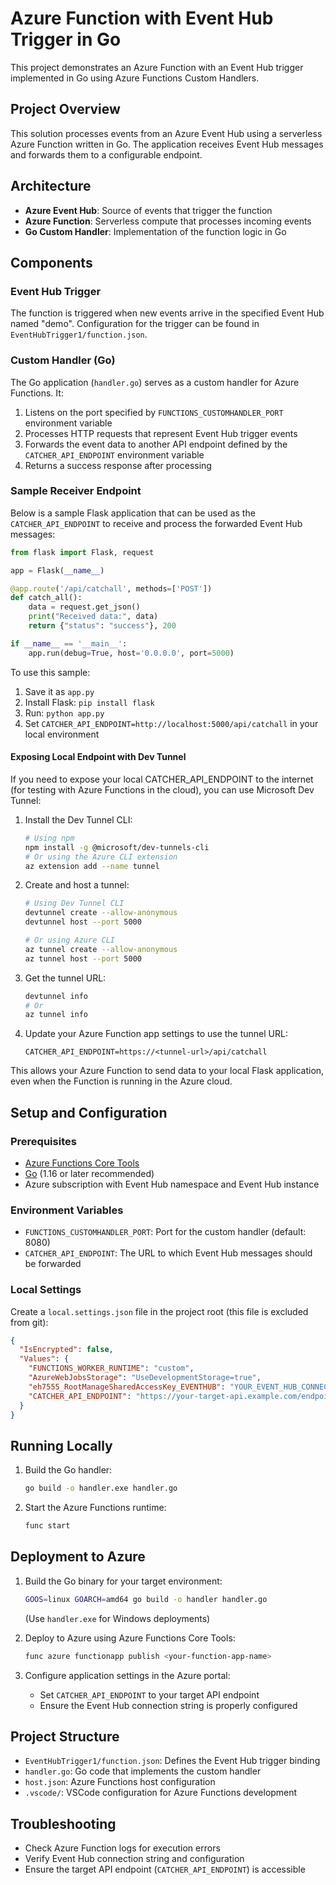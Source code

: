 # Azure Function with Event Hub Trigger in Go

This project demonstrates an Azure Function with an Event Hub trigger implemented in Go using Azure Functions Custom Handlers.

## Project Overview

This solution processes events from an Azure Event Hub using a serverless Azure Function written in Go. The application receives Event Hub messages and forwards them to a configurable endpoint.

## Architecture

- **Azure Event Hub**: Source of events that trigger the function
- **Azure Function**: Serverless compute that processes incoming events
- **Go Custom Handler**: Implementation of the function logic in Go

## Components

### Event Hub Trigger

The function is triggered when new events arrive in the specified Event Hub named "demo". Configuration for the trigger can be found in `EventHubTrigger1/function.json`.

### Custom Handler (Go)

The Go application (`handler.go`) serves as a custom handler for Azure Functions. It:

1. Listens on the port specified by `FUNCTIONS_CUSTOMHANDLER_PORT` environment variable
2. Processes HTTP requests that represent Event Hub trigger events
3. Forwards the event data to another API endpoint defined by the `CATCHER_API_ENDPOINT` environment variable
4. Returns a success response after processing

### Sample Receiver Endpoint

Below is a sample Flask application that can be used as the `CATCHER_API_ENDPOINT` to receive and process the forwarded Event Hub messages:

```python
from flask import Flask, request

app = Flask(__name__)

@app.route('/api/catchall', methods=['POST'])
def catch_all():
    data = request.get_json()
    print("Received data:", data)
    return {"status": "success"}, 200

if __name__ == '__main__':
    app.run(debug=True, host='0.0.0.0', port=5000)
```

To use this sample:
1. Save it as `app.py`
2. Install Flask: `pip install flask`
3. Run: `python app.py`
4. Set `CATCHER_API_ENDPOINT=http://localhost:5000/api/catchall` in your local environment

#### Exposing Local Endpoint with Dev Tunnel

If you need to expose your local CATCHER_API_ENDPOINT to the internet (for testing with Azure Functions in the cloud), you can use Microsoft Dev Tunnel:

1. Install the Dev Tunnel CLI:
   ```bash
   # Using npm
   npm install -g @microsoft/dev-tunnels-cli
   # Or using the Azure CLI extension
   az extension add --name tunnel
   ```

2. Create and host a tunnel:
   ```bash
   # Using Dev Tunnel CLI
   devtunnel create --allow-anonymous
   devtunnel host --port 5000
   
   # Or using Azure CLI
   az tunnel create --allow-anonymous
   az tunnel host --port 5000
   ```

3. Get the tunnel URL:
   ```bash
   devtunnel info
   # Or
   az tunnel info
   ```

4. Update your Azure Function app settings to use the tunnel URL:
   ```
   CATCHER_API_ENDPOINT=https://<tunnel-url>/api/catchall
   ```

This allows your Azure Function to send data to your local Flask application, even when the Function is running in the Azure cloud.

## Setup and Configuration

### Prerequisites

- [Azure Functions Core Tools](https://github.com/Azure/azure-functions-core-tools)
- [Go](https://golang.org/dl/) (1.16 or later recommended)
- Azure subscription with Event Hub namespace and Event Hub instance

### Environment Variables

- `FUNCTIONS_CUSTOMHANDLER_PORT`: Port for the custom handler (default: 8080)
- `CATCHER_API_ENDPOINT`: The URL to which Event Hub messages should be forwarded

### Local Settings

Create a `local.settings.json` file in the project root (this file is excluded from git):

```json
{
  "IsEncrypted": false,
  "Values": {
    "FUNCTIONS_WORKER_RUNTIME": "custom",
    "AzureWebJobsStorage": "UseDevelopmentStorage=true",
    "eh7555_RootManageSharedAccessKey_EVENTHUB": "YOUR_EVENT_HUB_CONNECTION_STRING",
    "CATCHER_API_ENDPOINT": "https://your-target-api.example.com/endpoint"
  }
}
```

## Running Locally

1. Build the Go handler:
   ```bash
   go build -o handler.exe handler.go
   ```

2. Start the Azure Functions runtime:
   ```bash
   func start
   ```

## Deployment to Azure

1. Build the Go binary for your target environment:
   ```bash
   GOOS=linux GOARCH=amd64 go build -o handler handler.go
   ```
   (Use `handler.exe` for Windows deployments)

2. Deploy to Azure using Azure Functions Core Tools:
   ```bash
   func azure functionapp publish <your-function-app-name>
   ```

3. Configure application settings in the Azure portal:
   - Set `CATCHER_API_ENDPOINT` to your target API endpoint
   - Ensure the Event Hub connection string is properly configured

## Project Structure

- `EventHubTrigger1/function.json`: Defines the Event Hub trigger binding
- `handler.go`: Go code that implements the custom handler
- `host.json`: Azure Functions host configuration
- `.vscode/`: VSCode configuration for Azure Functions development

## Troubleshooting

- Check Azure Function logs for execution errors
- Verify Event Hub connection string and configuration
- Ensure the target API endpoint (`CATCHER_API_ENDPOINT`) is accessible



